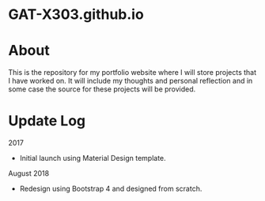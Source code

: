 # GAT-X303.github.io

# About

This is the repository for my portfolio website where I will store projects that I have worked on. It will include my thoughts and personal reflection and in some case the source for these projects will be provided.

# Update Log

2017

-   Initial launch using Material Design template.

August 2018

-   Redesign using Bootstrap 4 and designed from scratch.
